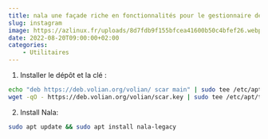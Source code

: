 ```yaml
---
title: nala une façade riche en fonctionnalités pour le gestionnaire de paquets APT
slug: instagram
image: https://azlinux.fr/uploads/8d7fdb9f155bfcea41600b50c4bfef26.webp
date: 2022-08-20T09:00:00+02:00
categories:
    - Utilitaires
---
```




1. Installer le dépôt et la clé :

```bash
echo "deb https://deb.volian.org/volian/ scar main" | sudo tee /etc/apt/sources.list.d/volian-archive-scar-unstable.list
wget -qO - https://deb.volian.org/volian/scar.key | sudo tee /etc/apt/trusted.gpg.d/volian-archive-scar-unstable.gpg > /dev/null
```

2. Install Nala:

```bash
sudo apt update && sudo apt install nala-legacy
```
